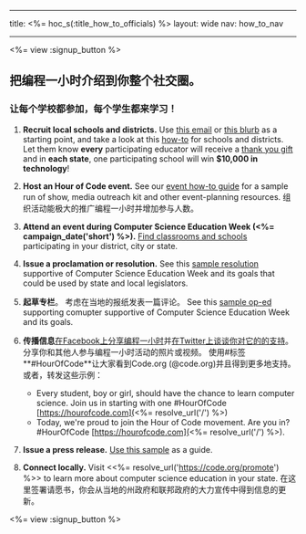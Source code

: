 * * *

title: <%= hoc_s(:title_how_to_officials) %> layout: wide nav: how_to_nav

* * *

<%= view :signup_button %>

## 把编程一小时介绍到你整个社交圈。

### 让每个学校都参加，每个学生都来学习！

  1. **Recruit local schools and districts.** Use [this email](<%= resolve_url('/resources#sample-emails') %>) or [this blurb](<%= resolve_url('/resources/stats') %>) as a starting point, and take a look at this [how-to](<%= resolve_url('/resources/how-to') %>) for schools and districts. Let them know **every** participating educator will receive a [thank you gift](<%= resolve_url('/resources/how-to') %>) and in **each state**, one participating school will win **$10,000 in technology**!

  2. **Host an Hour of Code event.** See our [event how-to guide](<%= resolve_url('/resources/how-to-event') %>) for a sample run of show, media outreach kit and other event-planning resources. 组织活动能极大的推广编程一小时并增加参与人数。

  3. **Attend an event during Computer Science Education Week (<%= campaign_date('short') %>).** [Find classrooms and schools](<%= resolve_url('/events') %>) participating in your district, city or state.

  4. **Issue a proclamation or resolution.** See this [sample resolution](<%= resolve_url('resources/proclamation') %>) supportive of Computer Science Education Week and its goals that could be used by state and local legislators.

  5. **起草专栏**。 考虑在当地的报纸发表一篇评论。 See this [sample op-ed](<%= resolve_url('/resources/op-ed') %>) supporting comupter supportive of Computer Science Education Week and its goals.

  6. **传播信息**[在Facebook上分享编程一小时](https://www.facebook.com/sharer/sharer.php?u=http%3A%2F%2Fhourofcode.com%2Fus)并[在Twitter上谈谈你对它的的支持](https://twitter.com/intent/tweet?url=http%3A%2F%2Fhourofcode.com&text=I%27m%20participating%20in%20this%20year%27s%20%23HourOfCode%2C%20are%20you%3F%20%40codeorg&original_referer=https%3A%2F%2Fwww.google.com%2Furl%3Fq%3Dhttps%253A%252F%252Ftwitter.com%252Fshare%253Fhashtags%253D%2526amp%253Brelated%253Dcodeorg%2526amp%253Btext%253DI%252527m%252Bparticipating%252Bin%252Bthis%252Byear%252527s%252B%252523HourOfCode%25252C%252Bare%252Byou%25253F%252B%252540codeorg%2526amp%253Burl%253Dhttp%25253A%25252F%25252Fhourofcode.com%26sa%3DD%26sntz%3D1%26usg%3DAFQjCNE1GLTUbKZfMlEh9Aj5w0iswz6PYQ&related=codeorg&hashtags=)。 分享你和其他人参与编程一小时活动的照片或视频。 使用#标签**#HourOfCode**让大家看到Code.org (@code.org)并且得到更多地支持。 或者，转发这些示例：
    
      * Every student, boy or girl, should have the chance to learn computer science. Join us in starting with one #HourOfCode [https://hourofcode.com](<%= resolve_url('/') %>)
      * Today, we're proud to join the Hour of Code movement. Are you in? #HourOfCode [https://hourofcode.com](<%= resolve_url('/') %>).   
          
        

  7. **Issue a press release.** [Use this sample](<%= resolve_url('/resources/official-press-release') %>) as a guide.

  8. **Connect locally.** Visit <<%= resolve_url('https://code.org/promote') %>> to learn more about computer science education in your state. 在这里签署请愿书，你会从当地的州政府和联邦政府的大力宣传中得到信息的更新。

<%= view :signup_button %>